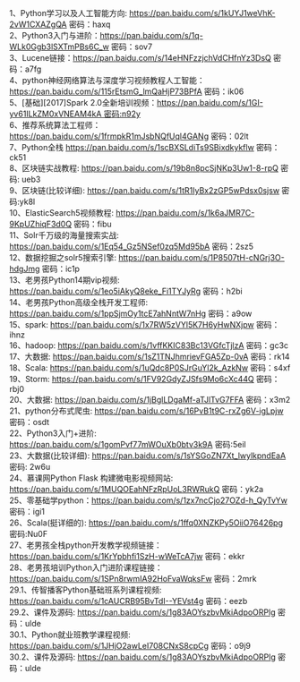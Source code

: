 1、Python学习以及人工智能方向: https://pan.baidu.com/s/1kUYJ1weVhK-2vW1CXAZgQA 密码：haxq  
2、Python3入门与进阶：https://pan.baidu.com/s/1q-WLk0Ggb3lSXTmPBs6C_w 密码：sov7  
3、Lucene链接：https://pan.baidu.com/s/14eHNFzzjchVdCHfnYz3DsQ 密码：a7fg  
4、python神经网络算法与深度学习视频教程人工智能：https://pan.baidu.com/s/115rEtsmG_lmQaHjP73BPfA 密码：ik06  
5、[基础][2017]Spark 2.0全新培训视频：https://pan.baidu.com/s/1GI-yv61ILkZM0xVNEAM4kA 密码:n92y  
6、推荐系统算法工程师：https://pan.baidu.com/s/1frmpkR1mJsbNQfUql4GANg 密码：02lt  
7、Python全栈 https://pan.baidu.com/s/1scBXSLdiTs9SBixdkykflw 密码：ck51  
8、区块链实战教程: https://pan.baidu.com/s/19b8n8pcSjNKp3Uw1-8-rpQ 密码: ueb3  
9、区块链(比较详细): https://pan.baidu.com/s/1tR1IyBx2zGP5wPdsx0sjsw 密码:yk8l  
10、ElasticSearch5视频教程: https://pan.baidu.com/s/1k6aJMR7C-9KpUZhiqF3d0Q 密码：fibu  
11、Solr千万级的海量搜索实战: https://pan.baidu.com/s/1Eq54_Gz5NSef0zq5Md95bA 密码：2sz5  
12、数据挖掘之solr5搜索引擎: https://pan.baidu.com/s/1P8507tH-cNGrj3O-hdgJmg 密码：ic1p  
13、老男孩Python14期vip视频: https://pan.baidu.com/s/1eo5iAkyQ8eke_Fi1TYJyRg 密码：h2bi   
14、老男孩Python高级全栈开发工程师: https://pan.baidu.com/s/1ppSjmOy1tcE7ahNntW7nHg 密码：a9ow  
15、spark: https://pan.baidu.com/s/1x7RW5zVYl5K7H6yHwNXjpw 密码：ihnz  
16、hadoop: https://pan.baidu.com/s/1vffKKIC83Bc13VGfcTjlzA 密码：gc3c  
17、大数据: https://pan.baidu.com/s/1sZ1TNJhmrievFGA5Zp-0vA 密码：rk14  
18、Scala: https://pan.baidu.com/s/1uQdc8P0SJrGuYl2k_AzkNw 密码：s4xf  
19、Storm: https://pan.baidu.com/s/1FV92GdyZJSfs9Mo6cXc44Q 密码：rbj0  
20、大数据: https://pan.baidu.com/s/1jBglLDgaMf-aTJlTvG7FFA 密码：x3m2  
21、python分布式爬虫: https://pan.baidu.com/s/16PvB1t9C-rxZg6V-igLpjw 密码：osdt  
22、Python3入门+进阶: https://pan.baidu.com/s/1gomPvf77mWOuXb0btv3k9A 密码:5eil  
23、大数据(比较详细): https://pan.baidu.com/s/1sYSGoZN7Xt_lwylkpndEaA 密码: 2w6u  
24、慕课网Python Flask 构建微电影视频网站: https://pan.baidu.com/s/1MUQOEahNFzRpUoL3RWRukQ 密码：yk2a  
25、零基础学python：https://pan.baidu.com/s/1zx7ncCjo27OZd-h_QyTvYw 密码：igi1  
26、Scala(挺详细的): https://pan.baidu.com/s/1ffq0XNZKPy5OiiO76426pg 密码:Nu0F  
27、老男孩全栈python开发教学视频链接：https://pan.baidu.com/s/1KrYpbhfi1SzH-wWeTcA7jw 密码：ekkr  
28、老男孩培训Python入门进阶课程链接：https://pan.baidu.com/s/1SPn8rwmIA92HoFvaWqksFw 密码：2mrk  
29.1、传智播客Python基础班系列课程视频: https://pan.baidu.com/s/1cAUCRB95BvTdI--YEVst4g 密码：eezb  
29.2、课件及源码: https://pan.baidu.com/s/1g83AOYszbvMkiAdpoORPlg 密码：ulde  
30.1、Python就业班教学课程视频: https://pan.baidu.com/s/1JHjO2awLeI708CNxS8cpCg 密码：o9j9  
30.2、课件及源码: https://pan.baidu.com/s/1g83AOYszbvMkiAdpoORPlg 密码：ulde  
